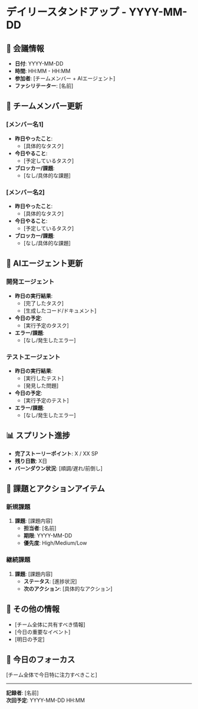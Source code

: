 # デイリースタンドアップ - YYYY-MM-DD

## 📅 会議情報
- **日付**: YYYY-MM-DD
- **時間**: HH:MM - HH:MM
- **参加者**: [チームメンバー + AIエージェント]
- **ファシリテーター**: [名前]

## 👥 チームメンバー更新

### [メンバー名1]
- **昨日やったこと**: 
  - [具体的なタスク]
- **今日やること**: 
  - [予定しているタスク]
- **ブロッカー/課題**: 
  - [なし/具体的な課題]

### [メンバー名2]
- **昨日やったこと**: 
  - [具体的なタスク]
- **今日やること**: 
  - [予定しているタスク]
- **ブロッカー/課題**: 
  - [なし/具体的な課題]

## 🤖 AIエージェント更新

### 開発エージェント
- **昨日の実行結果**: 
  - [完了したタスク]
  - [生成したコード/ドキュメント]
- **今日の予定**: 
  - [実行予定のタスク]
- **エラー/課題**: 
  - [なし/発生したエラー]

### テストエージェント
- **昨日の実行結果**: 
  - [実行したテスト]
  - [発見した問題]
- **今日の予定**: 
  - [実行予定のテスト]
- **エラー/課題**: 
  - [なし/発生したエラー]

## 📊 スプリント進捗
- **完了ストーリーポイント**: X / XX SP
- **残り日数**: X日
- **バーンダウン状況**: [順調/遅れ/前倒し]

## 🚨 課題とアクションアイテム
### 新規課題
1. **課題**: [課題内容]
   - **担当者**: [名前]
   - **期限**: YYYY-MM-DD
   - **優先度**: High/Medium/Low

### 継続課題
1. **課題**: [課題内容]
   - **ステータス**: [進捗状況]
   - **次のアクション**: [具体的なアクション]

## 📝 その他の情報
- [チーム全体に共有すべき情報]
- [今日の重要なイベント]
- [明日の予定]

## 🎯 今日のフォーカス
[チーム全体で今日特に注力すべきこと]

---
**記録者**: [名前]  
**次回予定**: YYYY-MM-DD HH:MM 